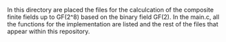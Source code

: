 In this directory are placed the files for the calculcation of the composite finite fields up to GF(2^8) based on the 
binary field GF(2). In the main.c, all the functions for the implementation are listed and the rest of the files that appear within this
repository.
